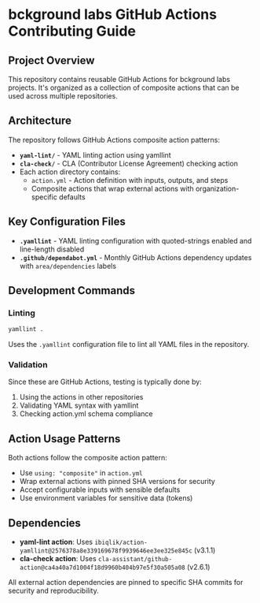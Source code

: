 # bckground labs GitHub Actions Contributing Guide

## Project Overview

This repository contains reusable GitHub Actions for bckground labs projects. It's organized as a collection of composite actions that can be used across multiple repositories.

## Architecture

The repository follows GitHub Actions composite action patterns:

- **`yaml-lint/`** - YAML linting action using yamllint
- **`cla-check/`** - CLA (Contributor License Agreement) checking action
- Each action directory contains:
  - `action.yml` - Action definition with inputs, outputs, and steps
  - Composite actions that wrap external actions with organization-specific defaults

## Key Configuration Files

- **`.yamllint`** - YAML linting configuration with quoted-strings enabled and line-length disabled
- **`.github/dependabot.yml`** - Monthly GitHub Actions dependency updates with `area/dependencies` labels

## Development Commands

### Linting

```bash
yamllint .
```

Uses the `.yamllint` configuration file to lint all YAML files in the repository.

### Validation

Since these are GitHub Actions, testing is typically done by:

1. Using the actions in other repositories
2. Validating YAML syntax with yamllint
3. Checking action.yml schema compliance

## Action Usage Patterns

Both actions follow the composite action pattern:

- Use `using: "composite"` in `action.yml`
- Wrap external actions with pinned SHA versions for security
- Accept configurable inputs with sensible defaults
- Use environment variables for sensitive data (tokens)

## Dependencies

- **yaml-lint action**: Uses `ibiqlik/action-yamllint@2576378a8e339169678f9939646ee3ee325e845c` (v3.1.1)
- **cla-check action**: Uses `cla-assistant/github-action@ca4a40a7d1004f18d9960b404b97e5f30a505a08` (v2.6.1)

All external action dependencies are pinned to specific SHA commits for security and reproducibility.
